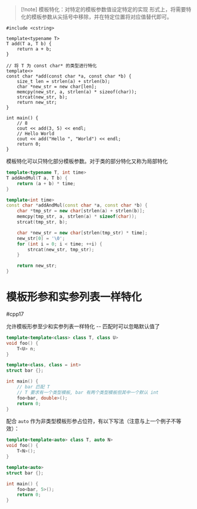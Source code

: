 > [!note] 模板特化：对特定的模板参数值设定特定的实现
> 形式上，将需要特化的模板参数从尖括号中移除，并在特定位置将对应值替代即可。

```run-cpp
#include <cstring>

template<typename T>
T add(T a, T b) {
    return a + b;
}

// 将 T 为 const char* 的类型进行特化
template<>
const char *add(const char *a, const char *b) {
    size_t len = strlen(a) + strlen(b);
    char *new_str = new char[len];
    memcpy(new_str, a, strlen(a) * sizeof(char));
    strcat(new_str, b);
    return new_str;
}

int main() {
    // 8
    cout << add(3, 5) << endl;
    // Hello World
    cout << add("Hello ", "World") << endl;
    return 0;
}
```

模板特化可以只特化部分模板参数。对于类的部分特化又称为局部特化

```cpp
template<typename T, int time>
T addAndMul(T a, T b) {
    return (a + b) * time;
}

template<int time>
const char *addAndMul(const char *a, const char *b) {
    char *tmp_str = new char[strlen(a) + strlen(b)];
    memcpy(tmp_str, a, strlen(a) * sizeof(char));
    strcat(tmp_str, b);

    char *new_str = new char[strlen(tmp_str) * time];
    new_str[0] = '\0';
    for (int i = 0; i < time; ++i) {
        strcat(new_str, tmp_str);
    }

    return new_str;
}
```
# 模板形参和实参列表一样特化
#cpp17 

允许模板形参至少和实参列表一样特化 -- 匹配时可以忽略默认值了

```c++
template<template<class> class T, class U>
void foo() {
    T<U> n;
}

template<class, class = int> 
struct bar {};

int main() {
    // bar 匹配 T
    // T 要求有一个类型模板, bar 有两个类型模板但其中一个默认 int
    foo<bar, double>();
    return 0;
}
```

配合 `auto` 作为非类型模板形参占位符，有以下写法（注意与上一个例子不等效）：

```c++
template<template<auto> class T, auto N>
void foo() {
    T<N>();
}

template<auto>
struct bar {};

int main() {
    foo<bar, 5>();
    return 0;
}
```
